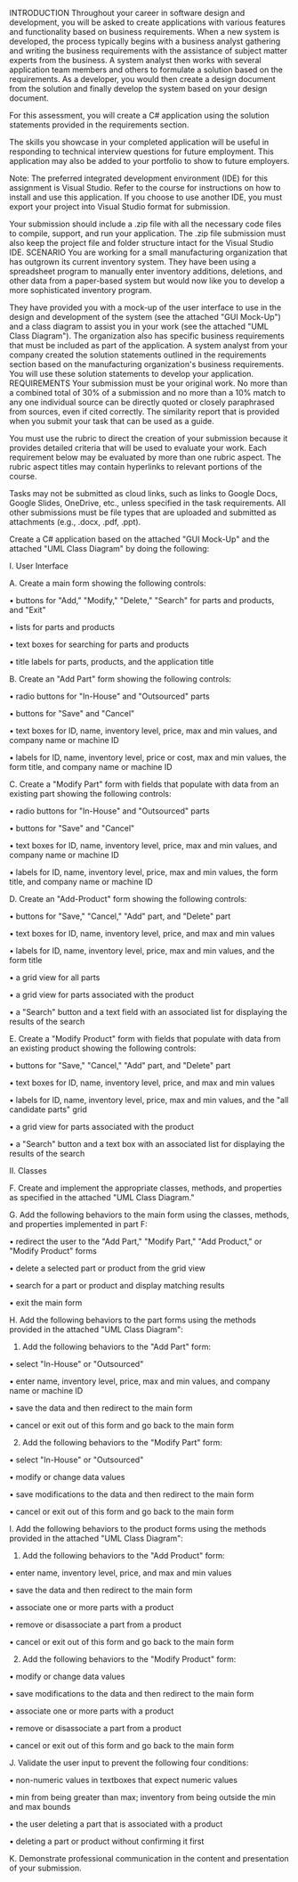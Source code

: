 INTRODUCTION
Throughout your career in software design and development, you will be asked to create applications with various features and functionality based on business requirements. When a new system is developed, the process typically begins with a business analyst gathering and writing the business requirements with the assistance of subject matter experts from the business. A system analyst then works with several application team members and others to formulate a solution based on the requirements. As a developer, you would then create a design document from the solution and finally develop the system based on your design document.

For this assessment, you will create a C# application using the solution statements provided in the requirements section.

The skills you showcase in your completed application will be useful in responding to technical interview questions for future employment. This application may also be added to your portfolio to show to future employers.

Note: The preferred integrated development environment (IDE) for this assignment is Visual Studio. Refer to the course for instructions on how to install and use this application. If you choose to use another IDE, you must export your project into Visual Studio format for submission.

Your submission should include a .zip file with all the necessary code files to compile, support, and run your application. The .zip file submission must also keep the project file and folder structure intact for the Visual Studio IDE.
SCENARIO
You are working for a small manufacturing organization that has outgrown its current inventory system. They have been using a spreadsheet program to manually enter inventory additions, deletions, and other data from a paper-based system but would now like you to develop a more sophisticated inventory program.

They have provided you with a mock-up of the user interface to use in the design and development of the system (see the attached "GUI Mock-Up") and a class diagram to assist you in your work (see the attached "UML Class Diagram"). The organization also has specific business requirements that must be included as part of the application. A system analyst from your company created the solution statements outlined in the requirements section based on the manufacturing organization's business requirements. You will use these solution statements to develop your application.
REQUIREMENTS
Your submission must be your original work. No more than a combined total of 30% of a submission and no more than a 10% match to any one individual source can be directly quoted or closely paraphrased from sources, even if cited correctly. The similarity report that is provided when you submit your task that can be used as a guide.



You must use the rubric to direct the creation of your submission because it provides detailed criteria that will be used to evaluate your work. Each requirement below may be evaluated by more than one rubric aspect. The rubric aspect titles may contain hyperlinks to relevant portions of the course.



Tasks may not be submitted as cloud links, such as links to Google Docs, Google Slides, OneDrive, etc., unless specified in the task requirements. All other submissions must be file types that are uploaded and submitted as attachments (e.g., .docx, .pdf, .ppt).



Create a C# application based on the attached "GUI Mock-Up" and the attached "UML Class Diagram" by doing the following:



I. User Interface

A.  Create a main form showing the following controls:

•   buttons for "Add," "Modify," "Delete," "Search" for parts and products, and "Exit"

•   lists for parts and products

•   text boxes for searching for parts and products

•   title labels for parts, products, and the application title


B.  Create an "Add Part" form showing the following controls:

•   radio buttons for "In-House" and "Outsourced" parts

•   buttons for "Save" and "Cancel"

•   text boxes for ID, name, inventory level, price, max and min values, and company name or machine ID

•   labels for ID, name, inventory level, price or cost, max and min values, the form title, and company name or machine ID


C.  Create a "Modify Part" form with fields that populate with data from an existing part showing the following controls:

•   radio buttons for "In-House" and "Outsourced" parts

•   buttons for "Save" and "Cancel"

•   text boxes for ID, name, inventory level, price, max and min values, and company name or machine ID

•   labels for ID, name, inventory level, price, max and min values, the form title, and company name or machine ID


D.  Create an "Add-Product" form showing the following controls:

•   buttons for "Save," "Cancel," "Add" part, and "Delete" part

•   text boxes for ID, name, inventory level, price, and max and min values

•   labels for ID, name, inventory level, price, max and min values, and the form title

•   a grid view for all parts

•   a grid view for parts associated with the product

•   a "Search" button and a text field with an associated list for displaying the results of the search


E.  Create a "Modify Product" form with fields that populate with data from an existing product showing the following controls:

•   buttons for "Save," "Cancel," "Add" part, and "Delete" part

•   text boxes for ID, name, inventory level, price, and max and min values

•   labels for ID, name, inventory level, price, max and min values, and the "all candidate parts" grid

•   a grid view for parts associated with the product

•   a "Search" button and a text box with an associated list for displaying the results of the search


II. Classes

F.  Create and implement the appropriate classes, methods, and properties as specified in the attached "UML Class Diagram."


G.  Add the following behaviors to the main form using the classes, methods, and properties implemented in part F:

•   redirect the user to the "Add Part," "Modify Part," "Add Product," or "Modify Product" forms

•   delete a selected part or product from the grid view

•   search for a part or product and display matching results

•   exit the main form


H.  Add the following behaviors to the part forms using the methods provided in the attached "UML Class Diagram":

1.  Add the following behaviors to the "Add Part" form:

•   select "In-House" or "Outsourced"

•   enter name, inventory level, price, max and min values, and company name or machine ID

•   save the data and then redirect to the main form

•   cancel or exit out of this form and go back to the main form

2.  Add the following behaviors to the "Modify Part" form:

•   select "In-House" or "Outsourced"

•   modify or change data values

•   save modifications to the data and then redirect to the main form

•   cancel or exit out of this form and go back to the main form


I.  Add the following behaviors to the product forms using the methods provided in the attached "UML Class Diagram":

1.  Add the following behaviors to the "Add Product" form:

•   enter name, inventory level, price, and max and min values

•   save the data and then redirect to the main form

•   associate one or more parts with a product

•   remove or disassociate a part from a product

•   cancel or exit out of this form and go back to the main form

2.  Add the following behaviors to the "Modify Product" form:

•   modify or change data values

•   save modifications to the data and then redirect to the main form

•   associate one or more parts with a product

•   remove or disassociate a part from a product

•   cancel or exit out of this form and go back to the main form


J.  Validate the user input to prevent the following four conditions:

•   non-numeric values in textboxes that expect numeric values

•   min from being greater than max; inventory from being outside the min and max bounds

•   the user deleting a part that is associated with a product

•   deleting a part or product without confirming it first


K.  Demonstrate professional communication in the content and presentation of your submission.
